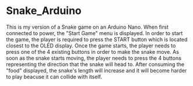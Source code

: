 # Snake_Arduino

This is my version of a Snake game on an Arduino Nano.
When first connected to power, the "Start Game" menu is displayed. In order to start the game, the player is required to press the START button which is located closest to the OLED display.
Once the game starts, the player needs to press one of the 4 existing buttons in order to make the snake move. As soon as the snake starts moving, the player needs to press the 4 buttons representing the direction that the snake will head to.
After consuming the "food" displayed, the snake's length will increase and it will become harder to play beacuse it can collide with itself.

